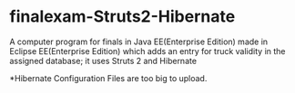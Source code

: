 # finalexam-Struts2-Hibernate
A computer program for finals in Java EE(Enterprise Edition) made in Eclipse EE(Enterprise Edition) which adds an entry for truck validity in the assigned database; it uses Struts 2 and Hibernate

*Hibernate Configuration Files are too big to upload.
